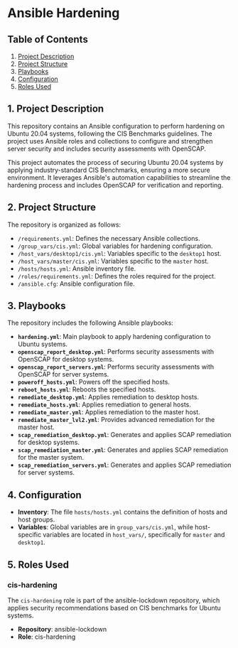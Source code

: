 #   Ansible Hardening

##   Table of Contents

1.  [Project Description](#project-description)
2.  [Project Structure](#project-structure)
3.  [Playbooks](#playbooks)
4.  [Configuration](#configuration)
5.  [Roles Used](#roles-used)

##   1. Project Description

This repository contains an Ansible configuration to perform hardening on Ubuntu 20.04 systems, following the CIS Benchmarks guidelines. The project uses Ansible roles and collections to configure and strengthen server security and includes security assessments with OpenSCAP.

This project automates the process of securing Ubuntu 20.04 systems by applying industry-standard CIS Benchmarks, ensuring a more secure environment. It leverages Ansible's automation capabilities to streamline the hardening process and includes OpenSCAP for verification and reporting.

##   2. Project Structure

The repository is organized as follows:

* `/requirements.yml`: Defines the necessary Ansible collections.
* `/group_vars/cis.yml`: Global variables for hardening configuration.
* `/host_vars/desktop1/cis.yml`: Variables specific to the `desktop1` host.
* `/host_vars/master/cis.yml`: Variables specific to the `master` host.
* `/hosts/hosts.yml`: Ansible inventory file.
* `/roles/requirements.yml`: Defines the roles required for the project.
* `/ansible.cfg`: Ansible configuration file.

##   3. Playbooks

The repository includes the following Ansible playbooks:

* **`hardening.yml`**: Main playbook to apply hardening configuration to Ubuntu systems.
* **`openscap_report_desktop.yml`**: Performs security assessments with OpenSCAP for desktop systems.
* **`openscap_report_servers.yml`**: Performs security assessments with OpenSCAP for server systems.
* **`poweroff_hosts.yml`**: Powers off the specified hosts.
* **`reboot_hosts.yml`**: Reboots the specified hosts.
* **`remediate_desktop.yml`**: Applies remediation to desktop hosts.
* **`remediate_hosts.yml`**: Applies remediation to general hosts.
* **`remediate_master.yml`**: Applies remediation to the master host.
* **`remediate_master_lvl2.yml`**: Provides advanced remediation for the master host.
* **`scap_remediation_desktop.yml`**: Generates and applies SCAP remediation for desktop systems.
* **`scap_remediation_master.yml`**: Generates and applies SCAP remediation for the master system.
* **`scap_remediation_servers.yml`**: Generates and applies SCAP remediation for server systems.

##   4. Configuration

* **Inventory**: The file `hosts/hosts.yml` contains the definition of hosts and host groups.
* **Variables**: Global variables are in `group_vars/cis.yml`, while host-specific variables are located in `host_vars/`, specifically for `master` and `desktop1`.

##   5. Roles Used

###   cis-hardening

The `cis-hardening` role is part of the ansible-lockdown repository, which applies security recommendations based on CIS benchmarks for Ubuntu systems.

* **Repository**: ansible-lockdown
* **Role**: cis-hardening
